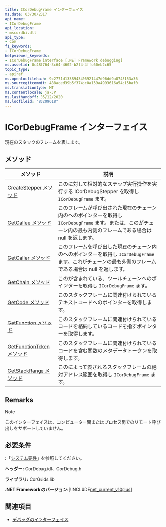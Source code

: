 ```yaml
---
title: ICorDebugFrame インターフェイス
ms.date: 03/30/2017
api_name:
- ICorDebugFrame
api_location:
- mscordbi.dll
api_type:
- COM
f1_keywords:
- ICorDebugFrame
helpviewer_keywords:
- ICorDebugFrame interface [.NET Framework debugging]
ms.assetid: 0c48f764-3c64-4602-b2f4-4ffc60eb2c65
topic_type:
- apiref
ms.openlocfilehash: 9c2771d1338943406921447d96dd9a8748153a36
ms.sourcegitcommit: 488aced39b5f374bc0a139a4993616a54d15baf0
ms.translationtype: MT
ms.contentlocale: ja-JP
ms.lasthandoff: 05/12/2020
ms.locfileid: "83209618"
---
```

# <a name="icordebugframe-interface"></a>ICorDebugFrame インターフェイス

現在のスタックのフレームを表します。  
  
## <a name="methods"></a>メソッド  
  
|メソッド|説明|  
|------------|-----------------|  
|[CreateStepper メソッド](icordebugframe-createstepper-method.md)|このに対して相対的なステップ実行操作を実行する ICorDebugStepper を取得し `ICorDebugFrame` ます。|  
|[GetCallee メソッド](icordebugframe-getcallee-method.md)|このフレームが呼び出された現在のチェーン内のへのポインターを取得し `ICorDebugFrame` ます。または、このがチェーン内の最も内側のフレームである場合は null を返します。|  
|[GetCaller メソッド](icordebugframe-getcaller-method.md)|このフレームを呼び出した現在のチェーン内のへのポインターを取得し `ICorDebugFrame` ます。これがチェーンの最も外側のフレームである場合は null を返します。|  
|[GetChain メソッド](icordebugframe-getchain-method.md)|このが含まれている、ツールチェーンへのポインターを取得し `ICorDebugFrame` ます。|  
|[GetCode メソッド](icordebugframe-getcode-method.md)|このスタックフレームに関連付けられているテキストコードへのポインターを取得します。|  
|[GetFunction メソッド](icordebugframe-getfunction-method.md)|このスタックフレームに関連付けられているコードを格納しているコードを指すポインターを取得します。|  
|[GetFunctionToken メソッド](icordebugframe-getfunctiontoken-method.md)|このスタックフレームに関連付けられているコードを含む関数のメタデータトークンを取得します。|  
|[GetStackRange メソッド](icordebugframe-getstackrange-method.md)|このによって表されるスタックフレームの絶対アドレス範囲を取得し `ICorDebugFrame` ます。|  
  
## <a name="remarks"></a>Remarks  
  
> [!NOTE]
> このインターフェイスは、コンピューター間またはプロセス間でのリモート呼び出しをサポートしていません。  
  
## <a name="requirements"></a>必要条件  
 **:**「[システム要件](../../get-started/system-requirements.md)」を参照してください。  
  
 **ヘッダー:** CorDebug.idl、CorDebug.h  
  
 **ライブラリ:** CorGuids.lib  
  
 **.NET Framework のバージョン:**[!INCLUDE[net_current_v10plus](../../../../includes/net-current-v10plus-md.md)]  
  
## <a name="see-also"></a>関連項目

- [デバッグのインターフェイス](debugging-interfaces.md)
